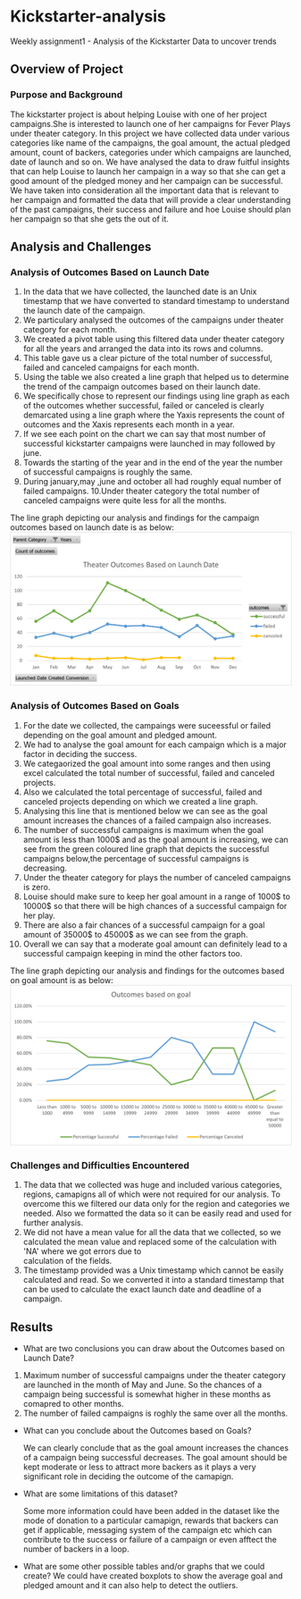 # Kickstarter-analysis
 Weekly assignment1 - Analysis of the Kickstarter Data to uncover trends

## Overview of Project

### Purpose and Background

  The kickstarter project is about helping Louise with one of her project campaigns.She is interested to launch one of her campaigns for Fever Plays under theater category.
  In this project we have collected data under various categories like name of the campaigns, the goal amount, the actual pledged amount, count of backers, categories under
  which campaigns are launched, date of launch and so on. We have analysed the data to draw fuitful insights that can help Louise to launch her campaign in a way so that 
  she can get a good amount of the pledged money and her campaign can be successful. We have taken into consideration all the important data that is relevant to her campaign
  and formatted the data that will provide a clear understanding of the past campaigns, their success and failure and hoe Louise should plan her campaign so that she gets the 
  out of it.
   

## Analysis and Challenges

### Analysis of Outcomes Based on Launch Date

1. In the data that we have collected, the launched date is an Unix timestamp that we have converted to standard timestamp to understand the launch date of the campaign.
2. We particulary analysed the outcomes of the campaigns under theater category for each month.
3. We created a pivot table using this filtered data under theater category for all the years and arranged the data into its rows and columns.
4. This table gave us a clear picture of the total number of successful, failed and canceled campaigns for each month.
5. Using the table we also created a line graph that helped us to determine the trend of the campaign outcomes based on their launch date.
6. We specifically chose to represent our findings using line graph as each of the outcomes whether successful, failed or canceled is clearly demarcated using a line graph
   where the Yaxis represents the count of outcomes and the Xaxis represents each month in a year.
7. If we see each point on the chart we can say that most number of successful kickstarter campaigns were launched in may  followed by june.
8. Towards the starting of the year and in the end of the year the number of successful campaigns is roughly the same.
9. During january,may ,june and october all had roughly equal number of failed campaigns.
10.Under theater category the total number of canceled campaigns were quite less for all the months.

  The line graph depicting our analysis and findings for the campaign outcomes based on launch date is as below:
  ![Theater_outcomes_Vs_Launch_date](./Resources/Theater_outcomes_Vs_Launch_date.png)
  

### Analysis of Outcomes Based on Goals

1. For the date we collected, the campaings were suceessful or failed depending on the goal amount and pledged amount.
2. We had to analyse the goal amount for each campaign which is a major factor in deciding the success.
3. We categaorized the goal amount into some ranges and then using excel calculated the total number of successful, failed and canceled projects.
4. Also we calculated the total percentage of successful, failed and canceled projects depending on which we created a line graph.
5. Analysing this line that is mentioned below we can see as the goal amount increases the chances of a failed campaign also increases.
6. The number of successful campaigns is maximum when the goal amount is less than 1000$ and as the goal amount is increasing, we can see from the green coloured line graph
   that depicts the successful campaigns below,the percentage of successful campaigns is decreasing.
7. Under the theater category for plays the number of canceled campaigns is zero.
8. Louise should make sure to keep her goal amount in a range of 1000$ to 10000$ so that there will be high chances of a successful campaign for her play.
9. There are also a fair chances of a successful campaign for a goal amount of 35000$ to 45000$ as we can see from the graph.
10. Overall we can say that a moderate goal amount can definitely lead to a successful campaign keeping in mind the other factors too.

  The line graph depicting our analysis and findings for the outcomes based on goal amount is as below:
   ![Outcomes_Vs_Goals](./Resources/Outcomes_Vs_Goals.png)
   

### Challenges and Difficulties Encountered

1. The data that we collected was huge and included various categories, regions, camapigns all of which were not required for our analysis.
   To overcome this we filtered our data only for the region and categories we needed. Also we formatted the data so it can be easily read and used for further analysis.
2. We did not have a mean value for all the data that we collected, so we calculated the mean value and replaced some of the calculation with 'NA' where we got errors due to  
   calculation of the fields.
3. The timestamp provided was a Unix timestamp which cannot be easily calculated and read.
   So we converted it into a standard timestamp that can be used to calculate the exact launch date and deadline of a campaign.   


## Results

- What are two conclusions you can draw about the Outcomes based on Launch Date?  

1. Maximum number of successful campaigns under the theater category are launched in the month of May and June. So the chances of a campaign being successful is somewhat
   higher in these months as comapred to other months.
2. The number of failed campaigns is roghly the same over all the months.


- What can you conclude about the Outcomes based on Goals?

  We can clearly conclude that as the goal amount increases the chances of a campaign being successful decreases. The goal amount should be kept moderate or less 
  to attract more backers as it plays a very significant role in deciding the outcome of the camapign.
  

- What are some limitations of this dataset?

  Some more information could have been added in the dataset like the mode of donation to a particular camapign, rewards that backers can get if applicable, messaging system
  of the campaign etc which can contribute to the success or failure of a campaign or even afftect the number of backers in a loop.
  

- What are some other possible tables and/or graphs that we could create?
  We could have created boxplots to show the average goal and pledged amount and it can also help to detect the outliers.
  
